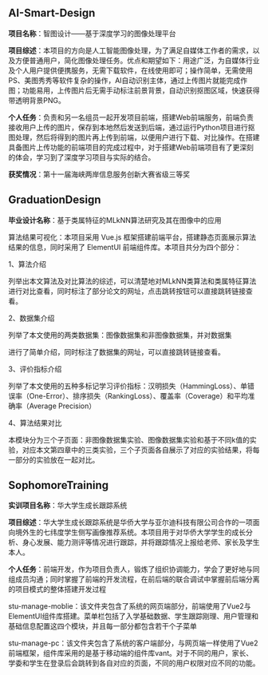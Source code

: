 ## AI-Smart-Design

**项目名称**：智图设计——基于深度学习的图像处理平台

**项目综述**：本项目的方向是人工智能图像处理，为了满足自媒体工作者的需求，以及方便普通用户，简化图像处理任务。优点和期望如下：用途广泛，为自媒体行业及个人用户提供便携服务，无需下载软件，在线使用即可；操作简单，无需使用PS、美图秀秀等软件复杂的操作，AI自动识别主体，通过上传图片就能完成作图；功能易用，上传图片后无需手动标注前景背景，自动识别抠图区域，快速获得带透明背景PNG。

**个人任务**：负责和另一名组员一起开发项目前端，搭建Web前端服务，前端负责接收用户上传的图片，保存到本地然后发送到后端，通过运行Python项目进行抠图处理，然后将得到的图片再上传到前端，以便用户进行下载、对比操作。在搭建具备图片上传功能的前端项目的完成过程中，对于搭建Web前端项目有了更深刻的体会，学习到了深度学习项目与实际的结合。

**获奖情况**：第十一届海峡两岸信息服务创新大赛省级三等奖

## GraduationDesign

**毕业设计名称**：基于类属特征的MLkNN算法研究及其在图像中的应用

算法结果可视化：本项目采用 Vue.js 框架搭建前端平台，搭建静态页面展示算法结果的信息，同时采用了 ElementUI 前端组件库。本项目共分为四个部分：

1、算法介绍

列举出本文算法及对比算法的综述，可以清楚地对MLkNN类算法和类属特征算法进行对比查看，同时标注了部分论文的网址，点击跳转按钮可以直接跳转链接查看。

2、数据集介绍

列举了本文使用的两类数据集：图像数据集和非图像数据集，并对数据集

进行了简单介绍，同时标注了数据集的网址，可以直接跳转链接查看。

3、评价指标介绍

列举了本文使用的五种多标记学习评价指标：汉明损失（HammingLoss）、单错误率（One-Error）、排序损失（RankingLoss）、覆盖率（Coverage）和平均准确率（Average Precision）

4、算法结果对比

本模块分为三个子页面：非图像数据集实验、图像数据集实验和基于不同k值的实验，对应本文第四章中的三类实验，三个子页面各自展示了对应的实验结果，将每一部分的实验放在一起对比。

## SophomoreTraining

**实训项目名称**：华大学生成长跟踪系统

**项目综述**：华大学生成长跟踪系统是华侨大学与亚尔迪科技有限公司合作的一项面向境外生的七纬度学生侧写画像推荐系统。本项目用于对华侨大学学生的成长分析、身心发展、能力测评等情况进行跟踪，并将跟踪情况上报给老师、家长及学生本人。

**个人任务**：前端开发，作为项目负责人，锻炼了组织协调能力，学会了更好地与同组成员沟通；同时掌握了前端的开发流程，在前后端的联合调试中掌握前后端分离的项目模式的整体搭建开发过程

stu-manage-moblie：该文件夹包含了系统的网页端部分，前端使用了Vue2与ElementUI组件库搭建。菜单栏包括了入学基础数据、学生跟踪刚理、用户管理和基础信息配置这四个模块，并且每一部分都包含若干个子菜单

stu-manage-pc：该文件夹包含了系统的客户端部分，与网页端一样使用了Vue2前端框架，组件库采用的是基于移动端的组件库vant。对于不同的用户，家长、学委和学生在登录后会跳转到各自对应的页面，不同的用户权限对应不同的功能。